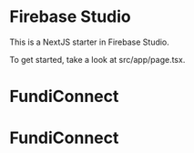 # Firebase Studio

This is a NextJS starter in Firebase Studio.

To get started, take a look at src/app/page.tsx.
# FundiConnect
# FundiConnect
